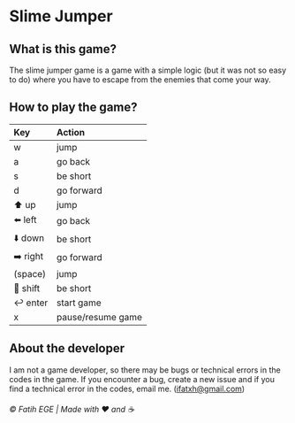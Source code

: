 # Slime Jumper
## What is this game?
The slime jumper game is a game with a simple logic (but it was not so easy to do) where you have to escape from the
enemies that come your way.

## How to play the game?
| Key      | Action            |
|:---------|:------------------|
| w        | jump              |
| a        | go back           |
| s        | be short          |
| d        | go forward        |
| ⬆️ up    | jump              |
| ⬅️ left  | go back           |
| ⬇️ down  | be short          |
| ➡️ right | go forward        |
| (space)  | jump              |
| 🔼 shift | be short          |
| ↩️ enter | start game        |
| x        | pause/resume game |

## About the developer
I am not a game developer, so there may be bugs or technical errors in the codes in the game. If you encounter a bug,
create a new issue and if you find a technical error in the codes, email me. (ifatxh@gmail.com)

###### &copy; Fatih EGE | Made with ❤️ and ☕
